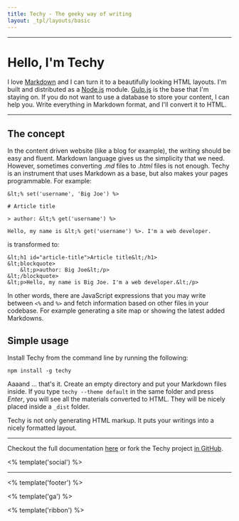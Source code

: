 ```yaml
---
title: Techy - The geeky way of writing
layout: _tpl/layouts/basic
---
```


<div class="full-img"></div>

---

# Hello, I'm Techy

I love [Markdown](https://daringfireball.net/projects/markdown/) and I can turn it to a beautifully looking HTML layouts. I'm built and distributed as a [Node.js](http://nodejs.org) module. [Gulp.js](http://gulpjs.com/) is the base that I'm staying on. If you do not want to use a database to store your content, I can help you. Write everything in Markdown format, and I'll convert it to HTML.

---

## The concept

In the content driven website (like a blog for example), the writing should be easy and fluent. Markdown language gives us the simplicity that we need. However, sometimes converting *.md* files to *.html* files is not enough. Techy is an instrument that uses Markdown as a base, but also makes your pages programmable. For example:

	&lt;% set('username', 'Big Joe') %>

	# Article title

	> author: &lt;% get('username') %>

	Hello, my name is &lt;% get('username') %>. I'm a web developer.

is transformed to:

	&lt;h1 id="article-title">Article title&lt;/h1>
	&lt;blockquote>
	    &lt;p>author: Big Joe&lt;/p>
	&lt;/blockquote>
	&lt;p>Hello, my name is Big Joe. I'm a web developer.&lt;/p>

In other words, there are JavaScript expressions that you may write between `<%` and `%>` and fetch information based on other files in your codebase. For example generating a site map or showing the latest added Markdowns.

## Simple usage

Install Techy from the command line by running the following:

	npm install -g techy

Aaaand ... that's it. Create an empty directory and put your Markdown files inside. If you type `techy --theme default` in the same folder and press *Enter*, you will see all the materials converted to HTML. They will be nicely placed inside a `_dist` folder.

Techy is not only generating HTML markup. It puts your writings into a nicely formatted layout.

---

Checkout the full documentation [<i class="fa fa-book"></i> here](./docs) or fork the Techy project [in <i class="fa fa-github"></i> GitHub](https://github.com/krasimir/techy).

<% template('social') %>

---

<% template('footer') %>

<% template('ga') %>

<% template('ribbon') %>
